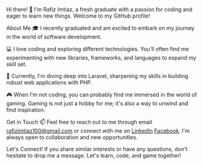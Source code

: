 Hi there! 👋
I'm Rafiz Imtiaz, a fresh graduate with a passion for coding and eager to learn new things. Welcome to my GitHub profile!

About Me
🎓 I recently graduated and am excited to embark on my journey in the world of software development.

💻 I love coding and exploring different technologies. You'll often find me experimenting with new libraries, frameworks, and languages to expand my skill set.

🚀 Currently, I'm diving deep into Laravel, sharpening my skills in building robust web applications with PHP.

🎮 When I'm not coding, you can probably find me immersed in the world of gaming. Gaming is not just a hobby for me; it's also a way to unwind and find inspiration.

Get in Touch
📫 Feel free to reach out to me through email rafizimtiaz100@gmail.com or connect with me on [LinkedIn](https://www.linkedin.com/in/rafiz-imtiaz-354100185/) [Facebook](https://www.facebook.com/RafizImtiazAbir). 
I'm always open to collaboration and new opportunities.

Let's Connect!
If you share similar interests or have any questions, don't hesitate to drop me a message. Let's learn, code, and game together!

